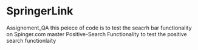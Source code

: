 # SpringerLink
Assignement_QA
this peiece of code is to test the seacrh bar functionality on Spinger.com
master
Positive-Search
Functionality to test the positive search functionlaity
